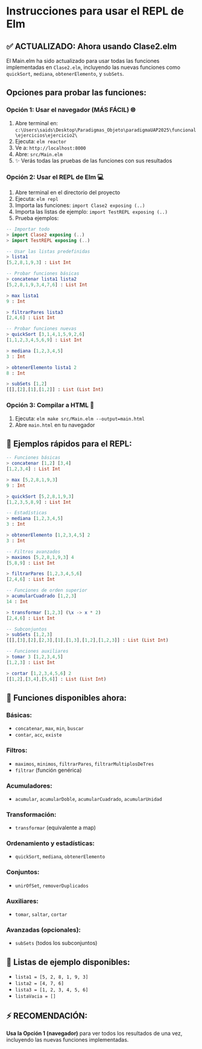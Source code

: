 # Instrucciones para usar el REPL de Elm

## ✅ ACTUALIZADO: Ahora usando Clase2.elm

El Main.elm ha sido actualizado para usar todas las funciones implementadas en `Clase2.elm`, incluyendo las nuevas funciones como `quickSort`, `mediana`, `obtenerElemento`, y `subSets`.

## Opciones para probar las funciones:

### Opción 1: Usar el navegador (MÁS FÁCIL) 🌐
1. Abre terminal en: `c:\Users\saids\Desktop\Paradigmas_Objeto\paradigmaUAP2025\funcional\ejercicios\ejercicio2\`
2. Ejecuta: `elm reactor`
3. Ve a: `http://localhost:8000`
4. Abre: `src/Main.elm`
5. ✨ Verás todas las pruebas de las funciones con sus resultados

### Opción 2: Usar el REPL de Elm 💻
1. Abre terminal en el directorio del proyecto
2. Ejecuta: `elm repl`
3. Importa las funciones: `import Clase2 exposing (..)`
4. Importa las listas de ejemplo: `import TestREPL exposing (..)`
5. Prueba ejemplos:

```elm
-- Importar todo
> import Clase2 exposing (..)
> import TestREPL exposing (..)

-- Usar las listas predefinidas
> lista1
[5,2,8,1,9,3] : List Int

-- Probar funciones básicas
> concatenar lista1 lista2
[5,2,8,1,9,3,4,7,6] : List Int

> max lista1
9 : Int

> filtrarPares lista3
[2,4,6] : List Int

-- Probar funciones nuevas
> quickSort [3,1,4,1,5,9,2,6]
[1,1,2,3,4,5,6,9] : List Int

> mediana [1,2,3,4,5]
3 : Int

> obtenerElemento lista1 2
8 : Int

> subSets [1,2]
[[],[2],[1],[1,2]] : List (List Int)
```

### Opción 3: Compilar a HTML 📄
1. Ejecuta: `elm make src/Main.elm --output=main.html`
2. Abre `main.html` en tu navegador

## 🎯 Ejemplos rápidos para el REPL:

```elm
-- Funciones básicas
> concatenar [1,2] [3,4]
[1,2,3,4] : List Int

> max [5,2,8,1,9,3]
9 : Int

> quickSort [5,2,8,1,9,3]
[1,2,3,5,8,9] : List Int

-- Estadísticas
> mediana [1,2,3,4,5]
3 : Int

> obtenerElemento [1,2,3,4,5] 2
3 : Int

-- Filtros avanzados
> maximos [5,2,8,1,9,3] 4
[5,8,9] : List Int

> filtrarPares [1,2,3,4,5,6]
[2,4,6] : List Int

-- Funciones de orden superior
> acumularCuadrado [1,2,3]
14 : Int

> transformar [1,2,3] (\x -> x * 2)
[2,4,6] : List Int

-- Subconjuntos
> subSets [1,2,3]
[[],[3],[2],[2,3],[1],[1,3],[1,2],[1,2,3]] : List (List Int)

-- Funciones auxiliares
> tomar 3 [1,2,3,4,5]
[1,2,3] : List Int

> cortar [1,2,3,4,5,6] 2
[[1,2],[3,4],[5,6]] : List (List Int)
```

## 📝 Funciones disponibles ahora:

### Básicas:
- `concatenar`, `max`, `min`, `buscar`
- `contar`, `acc`, `existe`

### Filtros:
- `maximos`, `minimos`, `filtrarPares`, `filtrarMultiplosDeTres`
- `filtrar` (función genérica)

### Acumuladores:
- `acumular`, `acumularDoble`, `acumularCuadrado`, `acumularUnidad`

### Transformación:
- `transformar` (equivalente a map)

### Ordenamiento y estadísticas:
- `quickSort`, `mediana`, `obtenerElemento`

### Conjuntos:
- `unirOfSet`, `removerDuplicados`

### Auxiliares:
- `tomar`, `saltar`, `cortar`

### Avanzadas (opcionales):
- `subSets` (todos los subconjuntos)

## 📝 Listas de ejemplo disponibles:
- `lista1 = [5, 2, 8, 1, 9, 3]`
- `lista2 = [4, 7, 6]`
- `lista3 = [1, 2, 3, 4, 5, 6]`
- `listaVacia = []`

## ⚡ RECOMENDACIÓN:
**Usa la Opción 1 (navegador)** para ver todos los resultados de una vez, incluyendo las nuevas funciones implementadas.